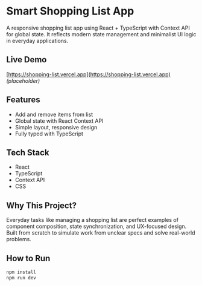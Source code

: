 # Smart Shopping List App

A responsive shopping list app using React + TypeScript with Context API for global state. It reflects modern state management and minimalist UI logic in everyday applications.

## Live Demo
[https://shopping-list.vercel.app](https://shopping-list.vercel.app) *(placeholder)*

## Features
- Add and remove items from list
- Global state with React Context API
- Simple layout, responsive design
- Fully typed with TypeScript

## Tech Stack
- React
- TypeScript
- Context API
- CSS

## Why This Project?
Everyday tasks like managing a shopping list are perfect examples of component composition, state synchronization, and UX-focused design. Built from scratch to simulate work from unclear specs and solve real-world problems.

## How to Run
```bash
npm install
npm run dev
```

